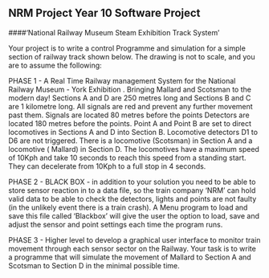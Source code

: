 ## NRM Project Year 10 Software Project 
####‘National Railway Museum Steam Exhibition Track System’

Your project is to write a control Programme and simulation for a simple section of railway track shown below. The
drawing is not to scale, and you are to assume the following:

PHASE 1 - A Real Time Railway management System for the National Railway Museum - York Exhibition . Bringing Mallard and
Scotsman to the modern day! Sections A and D are 250 metres long and Sections B and C are 1 kilometre long. All signals
are red and prevent any further movement past them. Signals are located 80 metres before the points Detectors are
located 180 metres before the points. Point A and Point B are set to direct locomotives in Sections A and D into Section
B. Locomotive detectors D1 to D6 are not triggered. There is a locomotive (Scotsman) in Section A and a locomotive (
Mallard) in Section D. The locomotives have a maximum speed of 10Kph and take 10 seconds to reach this speed from a
standing start. They can decelerate from 10Kph to a full stop in 4 seconds.

PHASE 2 - BLACK BOX - in addition to your solution you need to be able to store sensor reaction in to a data file, so the
train company ‘NRM’ can hold valid data to be able to check the detectors, lights and points are not faulty (in the
unlikely event there is a train crash). A Menu program to load and save this file called ‘Blackbox’ will give the user
the option to load, save and adjust the sensor and point settings each time the program runs.

PHASE 3 - Higher level to develop a graphical user interface to monitor train movement through each
sensor sector on the Railway. Your task is to write a programme that will simulate the movement of Mallard to Section A
and Scotsman to Section D in the minimal possible time.

